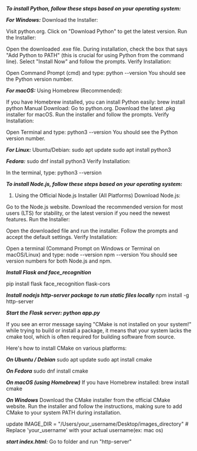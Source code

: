 ***To install Python, follow these steps based on your operating system:***

***For Windows:***
Download the Installer:

Visit python.org.
Click on "Download Python" to get the latest version.
Run the Installer:

Open the downloaded .exe file.
During installation, check the box that says "Add Python to PATH" (this is crucial for using Python from the command line).
Select "Install Now" and follow the prompts.
Verify Installation:

Open Command Prompt (cmd) and type:
python --version
You should see the Python version number.


***For macOS:***
Using Homebrew (Recommended):

If you have Homebrew installed, you can install Python easily:
brew install python
Manual Download:
Go to python.org.
Download the latest .pkg installer for macOS.
Run the installer and follow the prompts.
Verify Installation:

Open Terminal and type:
python3 --version
You should see the Python version number.

***For Linux:***
Ubuntu/Debian:
sudo apt update
sudo apt install python3

***Fedora:***
sudo dnf install python3
Verify Installation:

In the terminal, type:
python3 --version


***To install Node.js, follow these steps based on your operating system:***

1. Using the Official Node.js Installer (All Platforms)
Download Node.js:

Go to the Node.js website.
Download the recommended version for most users (LTS) for stability, or the latest version if you need the newest features.
Run the Installer:

Open the downloaded file and run the installer.
Follow the prompts and accept the default settings.
Verify Installation:

Open a terminal (Command Prompt on Windows or Terminal on macOS/Linux) and type:
node --version
npm --version
You should see version numbers for both Node.js and npm.


***Install Flask and face_recognition***

pip install flask face_recognition flask-cors

***Install nodejs http-server package to run static files locally***
npm install -g http-server

***Start the Flask server: python app.py***

If you see an error message saying "CMake is not installed on your system!" while trying to build or install a package, it means that your system lacks the cmake tool, which is often required for building software from source.

Here's how to install CMake on various platforms:

***On Ubuntu / Debian***
sudo apt update
sudo apt install cmake

***On Fedora***
sudo dnf install cmake

***On macOS (using Homebrew)***
If you have Homebrew installed:
brew install cmake

***On Windows***
Download the CMake installer from the official CMake website.
Run the installer and follow the instructions, making sure to add CMake to your system PATH during installation.

update IMAGE_DIR = "/Users/your_username/Desktop/images_directory"  # Replace 'your_username' with your actual username(ex: mac os)


***start index.html:***
Go to folder and run "http-server"
